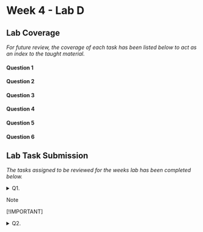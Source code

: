 # Week 4 - Lab D

## Lab Coverage
*For future review, the coverage of each task has been listed below to act as an index to the taught material.*

#### Question 1
#### Question 2
#### Question 3
#### Question 4
#### Question 5
#### Question 6

## Lab Task Submission
*The tasks assigned to be reviewed for the weeks lab has been completed below.*

<details> <!-- Question 1 -->
  <summary> Q1. </summary>

## Question:

## Solution:
```c++
```
## Test data:
n/a
## Sample output:
n/a
## Reflection:

</details>

> [!NOTE]
> 
> [!IMPORTANT]
> 

<details> <!-- Question 2 -->
  <summary> Q2. </summary>

## Question:

## Solution:
```c++
```
## Test data:
n/a
## Sample output:
n/a
## Reflection:

</details>

